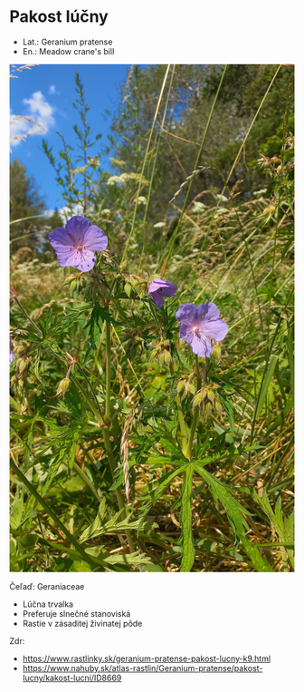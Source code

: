 # Pakost lúčny
- Lat.: Geranium pratense   
- En.: Meadow crane's bill

![Pakost lúčny](./meadow_cranes-bill.jpg "Pakost lúčny")

Čeľaď: Geraniaceae

- Lúčna trvalka
- Preferuje slnečné stanoviská
- Rastie v zásaditej živinatej pôde

Zdr:
- https://www.rastlinky.sk/geranium-pratense-pakost-lucny-k9.html
- https://www.nahuby.sk/atlas-rastlin/Geranium-pratense/pakost-lucny/kakost-lucni/ID8669